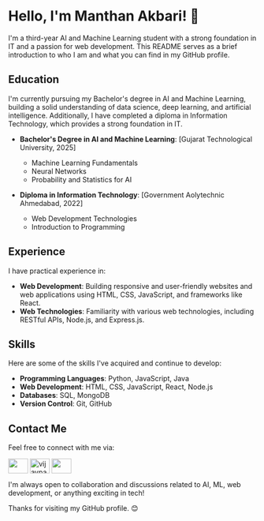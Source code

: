# Hello, I'm Manthan Akbari! 👋

I'm a third-year AI and Machine Learning student with a strong foundation in IT and a passion for web development. This README serves as a brief introduction to who I am and what you can find in my GitHub profile.

## Education

I'm currently pursuing my Bachelor's degree in AI and Machine Learning, building a solid understanding of data science, deep learning, and artificial intelligence. Additionally, I have completed a diploma in Information Technology, which provides a strong foundation in IT.

- **Bachelor's Degree in AI and Machine Learning**: [Gujarat Technological University, 2025]
  - Machine Learning Fundamentals
  -  Neural Networks
  -  Probability and Statistics for AI
    
- **Diploma in Information Technology**: [Government Aolytechnic Ahmedabad, 2022]
  - Web Development Technologies
  - Introduction to Programming

## Experience

I have practical experience in:

- **Web Development**: Building responsive and user-friendly websites and web applications using HTML, CSS, JavaScript, and frameworks like React.
- **Web Technologies**: Familiarity with various web technologies, including RESTful APIs, Node.js, and Express.js.


## Skills

Here are some of the skills I've acquired and continue to develop:

- **Programming Languages**: Python, JavaScript, Java
- **Web Development**: HTML, CSS, JavaScript, React, Node.js
- **Databases**: SQL, MongoDB
- **Version Control**: Git, GitHub

## Contact Me

Feel free to connect with me via:

 <a href="www.linkedin.com/in/manthan-akbari-825995236/" target="blank"><img align="center" src="https://raw.githubusercontent.com/rahuldkjain/github-profile-readme-generator/master/src/images/icons/Social/linked-in-alt.svg" height="30" width="40" /></a>
 <a href="https://www.instagram.com/m_d_akbari18/" target="blank"><img align="center" src="https://raw.githubusercontent.com/rahuldkjain/github-profile-readme-generator/master/src/images/icons/Social/instagram.svg" alt="vijayparmar1110_" height="30" width="40" /></a>
 <a href="mailto:manthanakbari999@gmail.com" target="blank"><img align="center" src="https://upload.wikimedia.org/wikipedia/commons/thumb/7/7e/Gmail_icon_%282020%29.svg/512px-Gmail_icon_%282020%29.svg.png?20221017173631" height="30" width="40" /></a>

I'm always open to collaboration and discussions related to AI, ML, web development, or anything exciting in tech!

Thanks for visiting my GitHub profile. 😊
